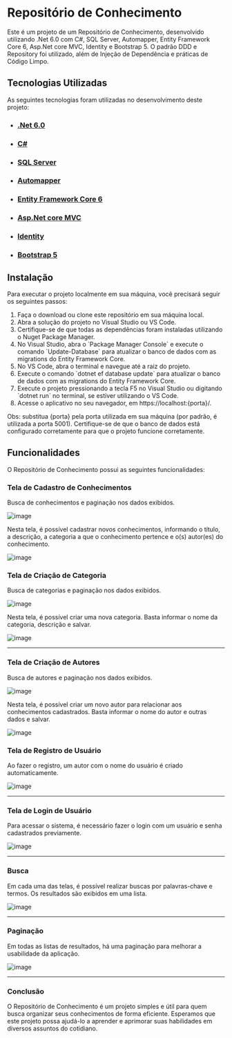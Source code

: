 <h1>Repositório de Conhecimento</h1>

Este é um projeto de um Repositório de Conhecimento, desenvolvido utilizando .Net 6.0 com C#, SQL Server, Automapper, Entity Framework Core 6, Asp.Net core MVC, Identity e Bootstrap 5.
O padrão DDD e Repository foi utilizado, além de Injeção de Dependência e práticas de Código Limpo.

<h2>Tecnologias Utilizadas</h2>
As seguintes tecnologias foram utilizadas no desenvolvimento deste projeto:

<ul>
    <li><h3><a href="https://dotnet.microsoft.com/download/dotnet/6.0">.Net 6.0</a></h3></li>
    <li><h3><a href="https://docs.microsoft.com/pt-br/dotnet/csharp/">C#</a></h3></li>
    <li><h3><a href="https://docs.microsoft.com/pt-br/sql/sql-server/?view=sql-server-ver15">SQL Server</a></h3></li>
    <li><h3><a href="https://automapper.org/">Automapper</a></h3></li>
    <li><h3><a href="https://docs.microsoft.com/pt-br/ef/core/">Entity Framework Core 6</a></h3></li>
    <li><h3><a href="https://docs.microsoft.com/pt-br/aspnet/core/mvc/?view=aspnetcore-6.0">Asp.Net core MVC</a></h3></li>
    <li><h3><a href="https://docs.microsoft.com/pt-br/aspnet/core/security/authentication/identity?view=aspnetcore-6.0&tabs=netcore-cli">Identity</a></h3></li>
    <li><h3><a href="https://getbootstrap.com/docs/5.1/getting-started/introduction/">Bootstrap 5</a></h3></li>
</ul>

<h2>Instalação</h2>
Para executar o projeto localmente em sua máquina, você precisará seguir os seguintes passos:

<ol>
    <li>Faça o download ou clone este repositório em sua máquina local.</li>
    <li>Abra a solução do projeto no Visual Studio ou VS Code.</li>
    <li>Certifique-se de que todas as dependências foram instaladas utilizando o Nuget Package Manager.</li>
    <li>No Visual Studio, abra o `Package Manager Console` e execute o comando `Update-Database` para atualizar o banco de dados com as migrations do Entity Framework Core.</li>
    <li>No VS Code, abra o terminal e navegue até a raiz do projeto.</li>
    <li>Execute o comando `dotnet ef database update` para atualizar o banco de dados com as migrations do Entity Framework Core.</li>
    <li>Execute o projeto pressionando a tecla F5 no Visual Studio ou digitando `dotnet run` no terminal, se estiver utilizando o VS Code.</li>
    <li>Acesse o aplicativo no seu navegador, em https://localhost:{porta}/.</li>
</ol> 
Obs: substitua {porta} pela porta utilizada em sua máquina (por padrão, é utilizada a porta 5001). Certifique-se de que o banco de dados está configurado corretamente para que o projeto funcione corretamente.

<h2>Funcionalidades</h2>
O Repositório de Conhecimento possui as seguintes funcionalidades:

<h3>Tela de Cadastro de Conhecimentos</h3>

Busca de conhecimentos e paginação nos dados exibidos.

![image](https://user-images.githubusercontent.com/35302072/227380924-5fb0e7d1-ec8d-4d2d-bac2-545662159707.png)

Nesta tela, é possível cadastrar novos conhecimentos, informando o título, a descrição, a categoria a que o conhecimento pertence e o(s) autor(es) do conhecimento.

![image](https://user-images.githubusercontent.com/35302072/227380856-5043aa34-7eda-4609-8d0c-80079464ec97.png)

<h3>Tela de Criação de Categoria</h3>
Busca de categorias e paginação nos dados exibidos.

![image](https://user-images.githubusercontent.com/35302072/227381145-ef689b0f-24e0-46cc-961d-17826f70cb82.png)

Nesta tela, é possível criar uma nova categoria. Basta informar o nome da categoria, descrição e salvar.

![image](https://user-images.githubusercontent.com/35302072/227380966-ba37ccb7-9b97-4aa1-a304-0299e2df11a8.png)

<hr>
<h3>Tela de Criação de Autores</h3>
Busca de autores e paginação nos dados exibidos.

![image](https://user-images.githubusercontent.com/35302072/227381314-e31d75a3-7e10-40e2-a879-de10683338f0.png)

Nesta tela, é possível criar um novo autor para relacionar aos conhecimentos cadastrados. Basta informar o nome do autor e outras dados e salvar.

![image](https://user-images.githubusercontent.com/35302072/227381295-f3c03857-cabc-4c86-99a4-c73aa379ec5d.png)

<h3>Tela de Registro de Usuário</h3>
Ao fazer o registro, um autor com o nome do usuário é criado automaticamente.

![image](https://user-images.githubusercontent.com/35302072/227381398-c5bd4c79-93b1-4f15-908c-4e8dd7c3d16d.png)

<hr>
<h3>Tela de Login de Usuário</h3>
Para acessar o sistema, é necessário fazer o login com um usuário e senha cadastrados previamente.

![image](https://user-images.githubusercontent.com/35302072/227381478-6a2c0590-2bf2-4bcf-80a3-807f04868e7a.png)

<hr>
<h3>Busca</h3>
Em cada uma das telas, é possível realizar buscas por palavras-chave e termos. Os resultados são exibidos em uma lista.

![image](https://user-images.githubusercontent.com/35302072/227381519-2c781394-0c1b-423d-9a75-c84084bb0156.png)

<hr>
<h3>Paginação</h3>
Em todas as listas de resultados, há uma paginação para melhorar a usabilidade da aplicação.

![image](https://user-images.githubusercontent.com/35302072/227381544-f3af2f88-3119-4342-b301-6470e65b0d93.png)

<hr>
<h3>Conclusão</h3>
O Repositório de Conhecimento é um projeto simples e útil para quem busca organizar seus conhecimentos de forma eficiente. Esperamos que este projeto possa ajudá-lo a aprender e aprimorar suas habilidades em diversos assuntos do cotidiano.
